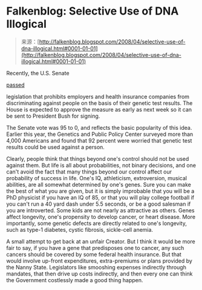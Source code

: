 <!--yml
category: 未分类
date: 2024-05-12 23:21:34
-->

# Falkenblog: Selective Use of DNA Illogical

> 来源：[http://falkenblog.blogspot.com/2008/04/selective-use-of-dna-illogical.html#0001-01-01](http://falkenblog.blogspot.com/2008/04/selective-use-of-dna-illogical.html#0001-01-01)

Recently, the U.S. Senate

[passed](http://www.time.com/time/health/article/0,8599,1734855,00.html)

legislation that prohibits employers and health insurance companies from discriminating against people on the basis of their genetic test results. The House is expected to approve the measure as early as next week so it can be sent to President Bush for signing.

The Senate vote was 95 to 0, and reflects the basic popularity of this idea. Earlier this year, the Genetics and Public Policy Center surveyed more than 4,000 Americans and found that 92 percent were worried that genetic test results could be used against a person.

Clearly, people think that things beyond one's control should not be used against them. But life is all about probabilities, not binary decisions, and one can't avoid the fact that many things beyond our control affect our probability of success in life. One's IQ, athleticism, extroversion, musical abilities, are all somewhat determined by one's genes. Sure you can make the best of what you are given, but it is simply improbable that you will be a PhD physicist if you have an IQ of 85, or that you will play college football if you can't run a 40 yard dash under 5.5 seconds, or be a good salesman if you are introverted. Some kids are not nearly as attractive as others. Genes affect longevity, one's propensity to develop cancer, or heart disease. More importantly, some genetic defects are directly related to one's longevity, such as type-1 diabetes, cystic fibrosis, sickle-cell anemia.

A small attempt to get back at an unfair Creator. But I think it would be more fair to say, if you have a gene that predisposes one to cancer, any such cancers should be covered by some federal health insurance. But that would involve up-front expenditures, extra-premiums or plans provided by the Nanny State. Legislators like smooshing expenses indirectly through mandates, that then drive up costs indirectly, and then every one can think the Government costlessly made a good thing happen.